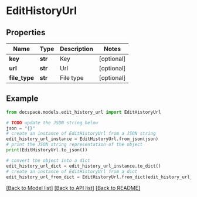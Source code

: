 # EditHistoryUrl


## Properties

Name | Type | Description | Notes
------------ | ------------- | ------------- | -------------
**key** | **str** | Key | [optional] 
**url** | **str** | Url | [optional] 
**file_type** | **str** | File type | [optional] 

## Example

```python
from docspace.models.edit_history_url import EditHistoryUrl

# TODO update the JSON string below
json = "{}"
# create an instance of EditHistoryUrl from a JSON string
edit_history_url_instance = EditHistoryUrl.from_json(json)
# print the JSON string representation of the object
print(EditHistoryUrl.to_json())

# convert the object into a dict
edit_history_url_dict = edit_history_url_instance.to_dict()
# create an instance of EditHistoryUrl from a dict
edit_history_url_from_dict = EditHistoryUrl.from_dict(edit_history_url_dict)
```
[[Back to Model list]](../README.md#documentation-for-models) [[Back to API list]](../README.md#documentation-for-api-endpoints) [[Back to README]](../README.md)


